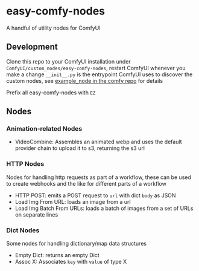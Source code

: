 # easy-comfy-nodes

A handful of utility nodes for ComfyUI

## Development

Clone this repo to your ComfyUI installation under `ComfyUI/custom_nodes/easy-comfy-nodes`, restart ComfyUI whenever you make a change
`__init__.py` is the entrypoint ComfyUI uses to discover the custom nodes, see [example_node in the comfy repo](https://github.com/comfyanonymous/ComfyUI/blob/eb5c991a8c24873b3efba747ec4466d4f2c986db/custom_nodes/example_node.py.example) for details

Prefix all easy-comfy-nodes with `EZ`

## Nodes

### Animation-related Nodes
- VideoCombine: Assembles an animated webp and uses the default provider chain to upload it to s3, returning the s3 url

### HTTP Nodes
Nodes for handling http requests as part of a workflow, these can be used to create webhooks and the like for different parts of a workflow

- HTTP POST: emits a POST request to `url` with dict `body` as JSON
- Load Img From URL: loads an image from a url
- Load Img Batch From URLs: loads a batch of images from a set of URLs on separate lines

### Dict Nodes
Some nodes for handling dictionary/map data structures

- Empty Dict: returns an empty Dict
- Assoc X: Associates `key` with `value` of type X